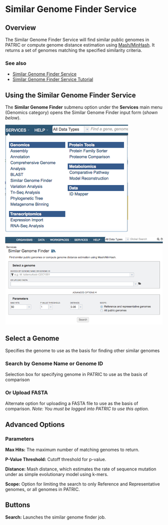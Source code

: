 # Similar Genome Finder Service

## Overview
The Similar Genome Finder Service will find similar public genomes in PATRIC or compute genome distance estimation using [Mash/MinHash](https://www.ncbi.nlm.nih.gov/pmc/articles/PMC4915045/). It returns a set of genomes matching the specified similarity criteria. 

### See also
* [Similar Genome Finder Service](https://patricbrc.org/app/GenomeDistance)
* [Similar Genome Finder Service Tutorial](https://docs.patricbrc.org//tutorial/similar_genome_finder/similar_genome_finder.html)

## Using the Similar Genome Finder Service
The **Similar Genome Finder** submenu option under the **Services** main menu (Genomics category) opens the Similar Genome Finder input form (*shown below*).

![Similar Genome Finder Menu](../images/services_menu.png)

![Similar Genome Finder Input Form](../images/similar_genome_finder_input_form.png)

## Select a Genome
Specifies the genome to use as the basis for finding other similar genomes

### Search by Genome Name or Genome ID
Selection box for specifying genome in PATRIC to use as the basis of comparison

### Or Upload FASTA
Alternate option for uploading a FASTA file to use as the basis of comparison. *Note: You must be logged into PATRIC to use this option.* 

## Advanced Options

### Parameters

**Max Hits:** The maximum number of matching genomes to return. 

**P-Value Threshold:** Cutoff threshold for p-value.

**Distance:** Mash distance, which estimates the rate of sequence mutation under as simple evolutionary model using k-mers. 

**Scope:** Option for limiting the search to only Reference and Representative genomes, or all genomes in PATRIC.

## Buttons

**Search:** Launches the similar genome finder job.
